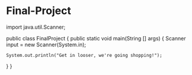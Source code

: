 # Final-Project
import java.util.Scanner;

public class FinalProject {
  public static void main(String [] args) {
    Scanner input = new Scanner(System.in); 
    
    System.out.println("Get in looser, we're going shopping!");
    
  }
}

